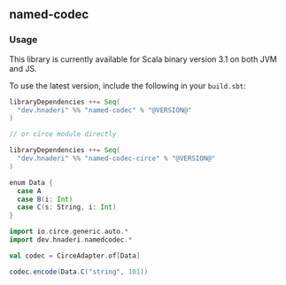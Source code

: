 ## named-codec

### Usage

This library is currently available for Scala binary version 3.1 on both JVM and JS.

To use the latest version, include the following in your `build.sbt`:

```scala
libraryDependencies ++= Seq(
  "dev.hnaderi" %% "named-codec" % "@VERSION@"
)

// or circe module directly

libraryDependencies ++= Seq(
  "dev.hnaderi" %% "named-codec-circe" % "@VERSION@"
)
```

```scala
enum Data {
  case A
  case B(i: Int)
  case C(s: String, i: Int)
}

import io.circe.generic.auto.*
import dev.hnaderi.namedcodec.*

val codec = CirceAdapter.of[Data]

codec.encode(Data.C("string", 101))
```
